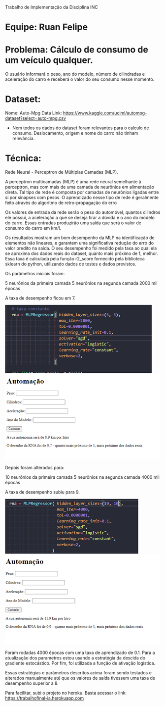 Trabalho de Implementação da Disciplina INC
# Equipe: Ruan Felipe

# Problema: Cálculo de consumo de um veículo qualquer.
O usuário informará o peso, ano do modelo, número de cilindradas e aceleração do carro e receberá o valor do seu consumo nesse momento.

# Dataset:
Nome: Auto-Mpg Data
Link: https://www.kaggle.com/uciml/autompg-dataset?select=auto-mpg.csv

- Nem todos os dados do dataset foram relevantes para o calculo de consumo. Deslocamento, origem e nome do carro não tinham relevância.

# Técnica:
Rede Neural - Perceptron de Múltiplas Camadas (MLP).

A perceptron multicamadas (MLP) é uma rede neural semelhante à perceptron, mas com mais de uma camada de neurônios em alimentação direta. Tal tipo de rede é composta por camadas de neurônios ligadas entre si por sinapses com pesos. O aprendizado nesse tipo de rede é geralmente feito através do algoritmo de retro-propagação do erro

Os valores de entrada da rede serão o peso do automóvel, quantos cilindros ele possui, a aceleração a que se deseja tirar a dúvida e o ano do modelo do carro. Essas entradas produzirão uma saída que será o valor de consumo do carro em km/l.

Os resultados mostram um bom desempenho da MLP na identificação de elementos não lineares, e garantem uma significativa redução do erro do valor predito na saída. O seu desempenho foi medido pela taxa ao qual ela se aproxima dos dados reais do dataset, quanto mais próximo de 1, melhor. Essa taxa é calculada pela função r2_score fornecido pela biblioteca sklearn do python, utilizando dados de testes e dados previstos.

Os parâmetros iniciais foram:

5 neurônios da primeira camada
5 neurônios na segunda camada
2000 mil épocas

A taxa de desempenho ficou em 7.

<img src="5x5.png" alt=""/>
<img src="taxa1.png" alt=""/>

Depois foram alterados para:

10 neurônios da primeira camada
5 neurônios na segunda camada
4000 mil épocas

A taxa de desempenho subiu para 9.

<img src="10x10.png" alt=""/>
<img src="taxa2.png" alt=""/>

Foram rodadas 4000 épocas com uma taxa de aprendizado de 0.1. Para a atualização dos parametros estou usando a estratégia da descida do gradiente estocástico. Por fim, foi utilizada a função de ativação logística.

Essas estratégias e parâmetros descritos acima foram sendo testados e alterados manualmente até que os valores de saída tivessem uma taxa de desempenho superior a 8.

Para facilitar, subi o projeto no heroku. Basta acessar o link: https://trabalhofinal-ia.herokuapp.com
